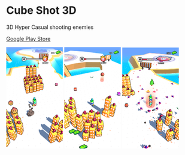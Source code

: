 # Cube Shot 3D


3D Hyper Casual shooting enemies 


[Google Play Store](https://play.google.com/store/apps/details?id=com.Klazapp.CubeShot3D)

<p float="left">

<img src="Screenshots/unnamed-1.png" width=30% height=30%>
<img src="Screenshots/unnamed-2.png" width=30% height=30%>
<img src="Screenshots/unnamed.png" width=30% height=30%>

</p>

